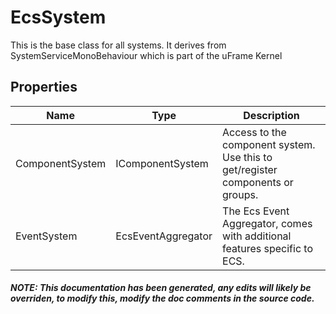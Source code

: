 # EcsSystem
This is the base class for all systems.  It derives from SystemServiceMonoBehaviour which is part of the uFrame Kernel

## Properties
|Name | Type | Description|
|-----|------|------------|
|ComponentSystem|IComponentSystem|Access to the component system.  Use this to get/register components or groups.|
|EventSystem|EcsEventAggregator|The Ecs Event Aggregator, comes with additional features specific to ECS.|



##### NOTE: This documentation has been generated, any edits will likely be overriden, to modify this, modify the doc comments in the source code.
